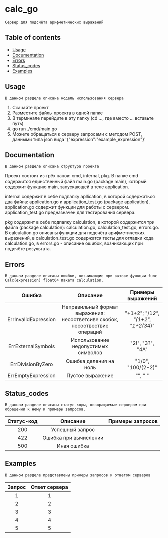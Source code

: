 # calc_go

```Сервер для подсчёта арифметических выражений```

## Table of contents
 - [Usage](#usage)
 - [Documentation](#documentation)
 - [Errors](#errors)
 - [Status_codes](#statuscodes)
 - [Examples](#examples)

## Usage

```
В данном разделе описана модель использования сервера
```
1. Скачайте проект
2. Разместите файлы проекта в одной папке
3. В терминале перейдите в эту папку (cd ..., где вместо ... вставьте путь)
4. go run ./cmd/main.go
5. Можете обращаться к серверу запросами с методом POST, данными типа json вида '{"expression":"example_expression"}'

## Documentation

```
В данном разделе описана структура проекта
```
Проект состоит из трёх папок: cmd, internal, pkg. В папке cmd содержится единственный файл main.go (package main), который содержит функцию main, запускающей в теле application.  
  
internal содержит в себе подпапку apllication, в которой содержаться два файла: application.go и application_test.go (package application). application.go содержит функции для работы с сервером. application_test.go предназначен для тестирования сервера.

pkg содержит в себе подпапку calculation, в которой содержится три файла (package calculation): calculation.go, calculation_test.go, errors.go. В calculation.go описаны функции для подсчёта арифметических выражений, в calculation_test.go содержатся тесты для отладки кода calculation.go, в errors.go - описание ошибок, возникающих при подсчёте результата.


## Errors
```
В данном разделе описаны ошибки, возникающие при вызове функции func Calc(expression) float64 пакета calculation. 
```
| Ошибка | Описание | Примеры выражений |
| :---:  | :---:    | :---:            |
| ErrInvalidExpression | Неправильный формат выражения: несоответсиве скобок,  несоотвествие операций | "+1+2"; "/1*2", "(1+2", "1+2(3*4)"|
| ErrExternalSymbols | Использование недопустимых символов | "2!", "3?", "4A" |
| ErrDivisionByZero | Ошибка деления на ноль | "1/0", "100/(2-2)" |
| ErrEmptyExpression | Пустое выражение | "", "   " |


## Status_codes
```
В данном разделе описаны статус-коды, возвращаемые сервером при обращении к нему и примеры запросов.
```
| Статус-код | Описание | Примеры запросов |
| :---: | :---: | :---: |
| 200 | Успешный запрос | |
| 422 | Ошибка при вычислении | |
| 500 | Иная ошибка | |

## Examples

```
В данном разделе представлены примеры запросов и ответом серверов
```
| Запрос | Ответ сервера |
| :---: | :---: |
|1|1|
|2|2|
|3|3|
|4|4|
|5|5|
